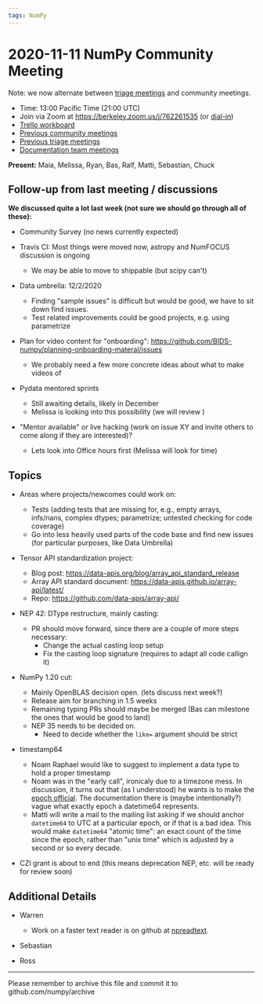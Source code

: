 ```yaml
---
tags: NumPy
---
```




# 2020-11-11 NumPy Community Meeting

Note: we now alternate between [triage meetings](https://hackmd.io/68i_JvOYQfy9ERiHgXMPvg) and community meetings.

- Time: 13:00 Pacific Time (21:00 UTC)
- Join via Zoom at https://berkeley.zoom.us/j/762261535 (or [dial-in](https://berkeley.zoom.us/u/aC3ENhycM))
- [Trello workboard](https://trello.com/b/Azg4fYZH/numpy-at-bids)
- [Previous community meetings](https://github.com/numpy/archive/tree/master/status_meetings)
- [Previous triage meetings](https://github.com/numpy/archive/tree/master/triage_meetings)
- [Documentation team meetings](https://hackmd.io/oB_boakvRqKR-_2jRV-Qjg)

**Present:** Maia, Melissa, Ryan, Bas, Ralf, Matti, Sebastian, Chuck



## Follow-up from last meeting / discussions

**We discussed quite a lot last week (not sure we should go through all of these):**

- Community Survey (no news currently expected)


- Travis CI: Most things were moved now, astropy and NumFOCUS discussion is ongoing
  - We may be able to move to shippable (but scipy can't)


- Data umbrella: 12/2/2020
  - Finding "sample issues" is difficult but would be good, we have to sit down find issues.
  - Test related improvements could be good projects, e.g. using parametrize


- Plan for video content for "onboarding": https://github.com/BIDS-numpy/planning-onboarding-materal/issues
  * We probably need a few more concrete ideas about what to make videos of


- Pydata mentored sprints
  * Still awaiting details, likely in December
  * Melissa is looking into this possibility (we will review )

- "Mentor available" or live hacking (work on issue XY and invite others to come along if they are interested)?
  - Lets look into Office hours first (Melissa will look for time)



## Topics

- Areas where projects/newcomes could work on:
  - Tests (adding tests that are missing for, e.g., empty arrays, infs/nans, complex dtypes; parametrize; untested checking for code coverage)
  - Go into less heavily used parts of the code base and find new issues (for particular purposes, like Data Umbrella)

- Tensor API standardization project:
  - Blog post: https://data-apis.org/blog/array_api_standard_release
  - Array API standard document: https://data-apis.github.io/array-api/latest/
  - Repo: https://github.com/data-apis/array-api/


- NEP 42: DType restructure, mainly casting:
  - PR should move forward, since there are a couple of more steps necessary:
    - Change the actual casting loop setup
    - Fix the casting loop signature (requires to adapt all code callign it)

- NumPy 1.20 cut:
  - Mainly OpenBLAS decision open. (lets discuss next week?)
  - Release aim for branching in 1.5 weeks
  - Remaining typing PRs should maybe be merged (Bas can milestone the ones that would be good to land)
  - NEP 35 needs to be decided on.
    - Need to decide whether the `like=` argument should be strict

- timestamp64
    - Noam Raphael would like to suggest to implement a  data type to hold a proper timestamp
    - Noam was in the "early call", ironicaly due to a timezone mess. In discussion, it turns out that (as I understood) he wants is to make the [epoch official](https://numpy.org/devdocs/reference/arrays.datetime.html?highlight=epoch#datetime-units). The documentation there is (maybe intentionally?) vague what exactly epoch a datetime64 represents. 
    - Matti will write a mail to the mailing list asking if we should anchor `datetime64` to UTC at a particular epoch, or if that is a bad idea. This would make `datetime64` "atomic time": an exact count of the time since the epoch, rather than "unix time" which is adjusted by a second or so every decade.

- CZI grant is about to end (this means deprecation NEP, etc. will be ready for review soon)


## Additional Details

- Warren

  - Work on a faster text reader is on github at [npreadtext](https://github.com/WarrenWeckesser/npreadtext).

- Sebastian


- Ross

---

Please remember to archive this file and commit it to github.com/numpy/archive
